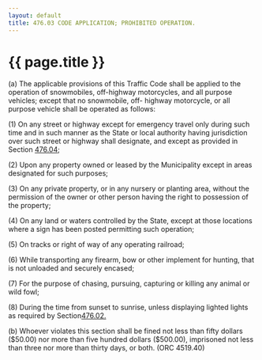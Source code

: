 ```yaml
---
layout: default 
title: 476.03 CODE APPLICATION; PROHIBITED OPERATION.
---
```


{{ page.title }}
================

​(a) The applicable provisions of this Traffic Code shall be applied to
the operation of snowmobiles, off-highway motorcycles, and all purpose
vehicles; except that no snowmobile, off- highway motorcycle, or all
purpose vehicle shall be operated as follows:

​(1) On any street or highway except for emergency travel only during
such time and in such manner as the State or local authority having
jurisdiction over such street or highway shall designate, and except as
provided in Section [476.04](28764ec0.html);

​(2) Upon any property owned or leased by the Municipality except in
areas designated for such purposes;

​(3) On any private property, or in any nursery or planting area,
without the permission of the owner or other person having the right to
possession of the property;

​(4) On any land or waters controlled by the State, except at those
locations where a sign has been posted permitting such operation;

​(5) On tracks or right of way of any operating railroad;

​(6) While transporting any firearm, bow or other implement for hunting,
that is not unloaded and securely encased;

​(7) For the purpose of chasing, pursuing, capturing or killing any
animal or wild fowl;

​(8) During the time from sunset to sunrise, unless displaying lighted
lights as required by Section[476.02.](285d45eb.html)

​(b) Whoever violates this section shall be fined not less than fifty
dollars (\$50.00) nor more than five hundred dollars (\$500.00),
imprisoned not less than three nor more than thirty days, or both. (ORC
4519.40)
